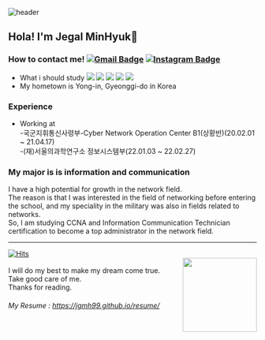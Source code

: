 ![header](https://capsule-render.vercel.app/api?type=Waving&color=6699FF&height=190&section=header&text=Jegal%20MinHyuk&fontSize=50&&fontColor=FFFFFF)
## Hola! I'm Jegal MinHyuk👋 </br> 
### How to contact me! [![Gmail Badge](https://img.shields.io/badge/Gmail-D14836?style=flat&logo=Gmail&logoColor=white)](mailto:jooa12342@gmail.com) [![Instagram Badge](https://img.shields.io/badge/Instagram-FFFFFF?style=flat&logo=Instagram&logoColor=Gray)](https://www.instagram.com/jgmh__99)
- What i should study 
<img src="https://img.shields.io/badge/CCNA-3776AB?style=flat-square&logo=Cisco&logoColor=white"><a>
<img src="https://img.shields.io/badge/HTML5-E34F26?style=flat-square&logo=HTML5&logoColor=white"/></a>
<img src="https://img.shields.io/badge/JavaScript-F7DF1E?style=flat-square&logo=JavaScript&logoColor=white"/></a>
<img src="https://img.shields.io/badge/MySQL-4479A1?style=flat-square&logo=MySQL&logoColor=white"/></a>
<img src="https://img.shields.io/badge/Linux-FCC624?style=flat-squar&logo=Linux&logoColor=white"/></a><br>
- My hometown is Yong-in, Gyeonggi-do in Korea

### Experience
- Working at </br>
   -국군지휘통신사령부-Cyber Network Operation Center B1(상황반)(20.02.01 ~ 21.04.17)</br> 
   -(재)서울의과학연구소 정보시스템부(22.01.03 ~ 22.02.27)</br>
### My major is is information and communication
I have a high potential for growth in the network field.</br> The reason is that I was interested in the field of networking before entering the school, and my speciality in the military was also in fields related to networks.</br> So, I am studying CCNA and Information Communication Technician certification to become a top administrator in the network field.
* * *
[![Hits](https://hits.seeyoufarm.com/api/count/incr/badge.svg?url=https%3A%2F%2Fgithub.com%2Fhaesoo9410&count_bg=%23EB8B10&title_bg=%23684327&icon=&icon_color=%23E7E7E7&title=VISIT&edge_flat=false)](https://github.com/jgmh99)</br>
<img align='right' src="https://github-readme-stats.vercel.app/api?username=jgmh99" height="150"></br>
I will do my best to make my dream come true.</br>
Take good care of me.</br>
Thanks for reading.</br>

###### My Resume : <https://jgmh99.github.io/resume/>
